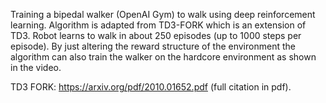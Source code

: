 Training a bipedal walker (OpenAI Gym) to walk using deep reinforcement learning. Algorithm is adapted from TD3-FORK which is an extension of TD3. Robot learns to walk in about 250 episodes (up to 1000 steps per episode). By just altering the reward structure of the environment the algorithm can also train the walker on the hardcore environment as shown in the video.

TD3 FORK: https://arxiv.org/pdf/2010.01652.pdf (full citation in pdf).
